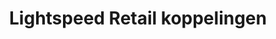 ---
title: Lightspeed Retail koppelingen
key: lightspeedretail
image: /images/@stock/Logos/lightspeedretail-koppelingen.png
link_to: /koppelingen/lightspeedretail
klass: kassa
layout: koppelingen
referral-url: http://tc.tradetracker.net/?c=23254&m=12&a=289283&u=%2F

excerpt: Met onze Lightspeed Retail boekhoudkoppelingen is je administratie altijd op orde. Probeer nu! Bespaar veel tijd met een Lightspeeds Retail koppeling en andere API koppelingen.
---